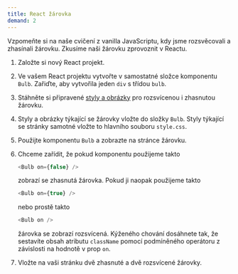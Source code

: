 ```yaml
---
title: React žárovka
demand: 2
---
```


Vzpomeňte si na naše cvičení z vanilla JavaScriptu, kdy jsme rozsvěcovali a zhasínali žárovku. Zkusíme naši žárovku zprovoznit v Reactu.

1. Založte si nový React projekt.
1. Ve vašem React projektu vytvořte v samostatné složce komponentu `Bulb`. Zařiďte, aby vytvořila jeden `div` s třídou `bulb`. 
1. Stáhněte si připravené [styly a obrázky](assets/zarovka-zadani.zip) pro rozsvícenou i zhasnutou žárovku. 
1. Styly a obrázky týkající se žárovky vložte do složky `Bulb`. Styly týkající se stránky samotné vložte to hlavního souboru `style.css`.
1. Použijte komponentu `Bulb` a zobrazte na stránce žárovku.
1. Chceme zařídit, že pokud komponentu použijeme takto

   ```js
   <Bulb on={false} />
   ```

   zobrazí se zhasnutá žárovka. Pokud ji naopak použijeme takto

   ```js
   <Bulb on={true} />
   ```

   nebo prostě takto

   ```js
   <Bulb on />
   ```

   žárovka se zobrazí rozsvícená. Kýženého chování dosáhnete tak, že sestavíte obsah atributu `className` pomocí podmíněného operátoru z závislosti na hodnotě v prop `on`.
1. Vložte na vaši stránku dvě zhasnuté a dvě rozsvícené žárovky.
